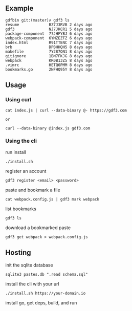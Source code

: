 ## Example

```
gdfbin git:(master)✗ gdf3 ls
resume             BZ7J3RVB	2 days ago
gdf3               NJ7JKCR1	5 days ago
package-component  77JHFYBJ	6 days ago
webpack-component  6YMZEZTZ	6 days ago
index.html         R91TTENC	7 days ago
brb                DPBHHQH5	8 days ago
makefile           7Y287QN1	8 days ago
gitignore          1BN7FKJG	8 days ago
webpack            KR0B13Z5	8 days ago
.vimrc             HETQ6PMM	8 days ago
bookmarks.go       2NFHQ95Y	8 days ago
```

## Usage

### Using curl

```
cat index.js | curl --data-binary @- https://gdf3.com

or

curl --data-binary @index.js gdf3.com
```

### Using the cli

run install

```
./install.sh
```

register an account

```
gdf3 register <email> <password>
```

paste and bookmark a file

```
cat webpack.config.js | gdf3 mark webpack
```

list bookmarks

```
gdf3 ls
```

download a bookmarked paste

```
gdf3 get webpack > webpack.config.js
```


## Hosting

init the sqlite database

```
sqlite3 pastes.db ".read schema.sql"
```

install the cli with your url

```
./install.sh https://your-domain.io
```

install go, get deps, build, and run
